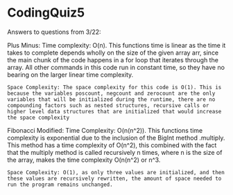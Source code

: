 # CodingQuiz5
Answers to questions from 3/22:

Plus Minus:
    Time complexity: O(n). This functions time is linear as the time it takes to complete depends wholly on the size of the given array arr, since the main chunk of the code happens in a for loop that iterates through the array. All other commands in this code run in constant time, so they have no bearing on the larger linear time complexity.

    Space Complexity: The space complexity for this code is O(1). This is because the variables poscount, negcount and zerocount are the only variables that will be initialized during the runtime, there are no compounding factors such as nested structures, recursive calls or higher level data structures that are initialized that would increase the space complexity

Fibonacci Modified:
    Time Complexity: O(n(n^2)). This functions time complexity is exponential due to the inclusion of the BigInt method .multiply. This method has a time complexity of O(n^2), this combined with the fact that the multiply method is called recursively n times, where n is the size of the array, makes the time complexity O(n(n^2) or n^3.

    Space Complexity: O(1), as only three values are initialized, and then these values are recursively rewritten, the amount of space needed to run the program remains unchanged.

